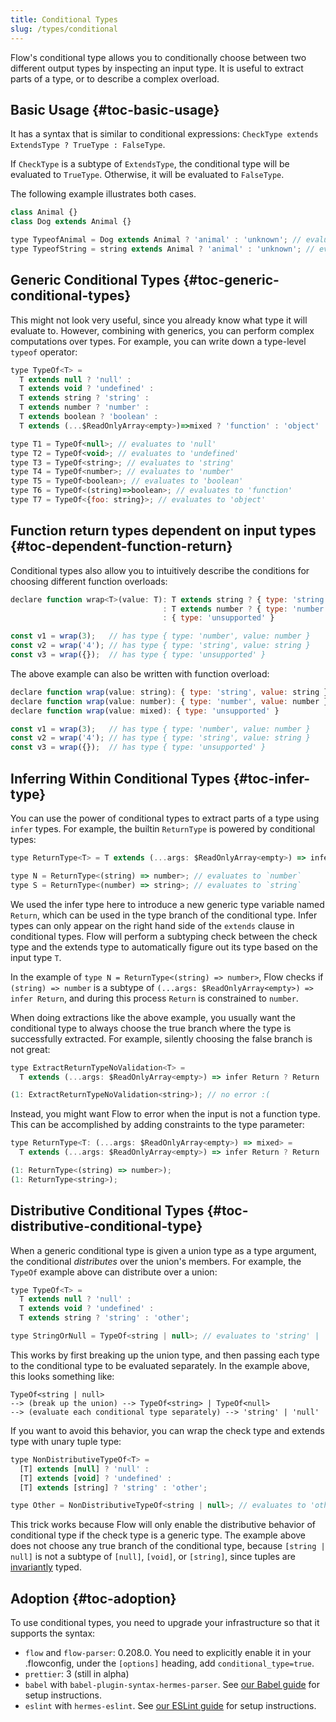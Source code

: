 ```yaml
---
title: Conditional Types
slug: /types/conditional
---
```


Flow's conditional type allows you to conditionally choose between two different output types by inspecting an input type. It is useful to extract parts of a type, or to describe a complex overload.

## Basic Usage {#toc-basic-usage}

It has a syntax that is similar to conditional expressions: `CheckType extends ExtendsType ? TrueType : FalseType`.

If `CheckType` is a subtype of `ExtendsType`, the conditional type will be evaluated to `TrueType`. Otherwise, it will be evaluated to `FalseType`.

The following example illustrates both cases.

```js flow-check
class Animal {}
class Dog extends Animal {}

type TypeofAnimal = Dog extends Animal ? 'animal' : 'unknown'; // evaluates to 'animal'
type TypeofString = string extends Animal ? 'animal' : 'unknown'; // evaluates to 'unknown'
```

## Generic Conditional Types {#toc-generic-conditional-types}

This might not look very useful, since you already know what type it will evaluate to. However, combining with generics, you can perform complex computations over types. For example, you can write down a type-level `typeof` operator:

```js flow-check
type TypeOf<T> =
  T extends null ? 'null' :
  T extends void ? 'undefined' :
  T extends string ? 'string' :
  T extends number ? 'number' :
  T extends boolean ? 'boolean' :
  T extends (...$ReadOnlyArray<empty>)=>mixed ? 'function' : 'object'

type T1 = TypeOf<null>; // evaluates to 'null'
type T2 = TypeOf<void>; // evaluates to 'undefined'
type T3 = TypeOf<string>; // evaluates to 'string'
type T4 = TypeOf<number>; // evaluates to 'number'
type T5 = TypeOf<boolean>; // evaluates to 'boolean'
type T6 = TypeOf<(string)=>boolean>; // evaluates to 'function'
type T7 = TypeOf<{foo: string}>; // evaluates to 'object'
```

## Function return types dependent on input types {#toc-dependent-function-return}

Conditional types also allow you to intuitively describe the conditions for choosing different function overloads:

```js flow-check
declare function wrap<T>(value: T): T extends string ? { type: 'string', value: string }
                                  : T extends number ? { type: 'number', value: number }
                                  : { type: 'unsupported' }

const v1 = wrap(3);   // has type { type: 'number', value: number }
const v2 = wrap('4'); // has type { type: 'string', value: string }
const v3 = wrap({});  // has type { type: 'unsupported' }
```

The above example can also be written with function overload:

```js flow-check
declare function wrap(value: string): { type: 'string', value: string }
declare function wrap(value: number): { type: 'number', value: number }
declare function wrap(value: mixed): { type: 'unsupported' }

const v1 = wrap(3);   // has type { type: 'number', value: number }
const v2 = wrap('4'); // has type { type: 'string', value: string }
const v3 = wrap({});  // has type { type: 'unsupported' }
```

## Inferring Within Conditional Types {#toc-infer-type}

You can use the power of conditional types to extract parts of a type using `infer` types. For example, the builtin `ReturnType` is powered by conditional types:

```js flow-check
type ReturnType<T> = T extends (...args: $ReadOnlyArray<empty>) => infer Return ? Return : empty;

type N = ReturnType<(string) => number>; // evaluates to `number`
type S = ReturnType<(number) => string>; // evaluates to `string`
```

We used the infer type here to introduce a new generic type variable named `Return`, which can be used in the type branch of the conditional type. Infer types can only appear on the right hand side of the `extends` clause in conditional types. Flow will perform a subtyping check between the check type and the extends type to automatically figure out its type based on the input type `T`.

In the example of `type N = ReturnType<(string) => number>`, Flow checks if `(string) => number` is a subtype of `(...args: $ReadOnlyArray<empty>) => infer Return`, and during this process `Return` is constrained to `number`.

When doing extractions like the above example, you usually want the conditional type to always choose the true branch where the type is successfully extracted. For example, silently choosing the false branch is not great:

```js flow-check
type ExtractReturnTypeNoValidation<T> =
  T extends (...args: $ReadOnlyArray<empty>) => infer Return ? Return : any;

(1: ExtractReturnTypeNoValidation<string>); // no error :(
```

Instead, you might want Flow to error when the input is not a function type. This can be accomplished by adding constraints to the type parameter:

```js flow-check
type ReturnType<T: (...args: $ReadOnlyArray<empty>) => mixed> =
  T extends (...args: $ReadOnlyArray<empty>) => infer Return ? Return : any;

(1: ReturnType<(string) => number>);
(1: ReturnType<string>);
```

## Distributive Conditional Types {#toc-distributive-conditional-type}

When a generic conditional type is given a union type as a type argument, the conditional _distributes_ over the union's members. For example, the `TypeOf` example above can distribute over a union:

```js flow-check
type TypeOf<T> =
  T extends null ? 'null' :
  T extends void ? 'undefined' :
  T extends string ? 'string' : 'other';

type StringOrNull = TypeOf<string | null>; // evaluates to 'string' | 'null'
```

This works by first breaking up the union type, and then passing each type to the conditional type to be evaluated separately. In the example above, this looks something like:

```
TypeOf<string | null>
--> (break up the union) --> TypeOf<string> | TypeOf<null>
--> (evaluate each conditional type separately) --> 'string' | 'null'
```

If you want to avoid this behavior, you can wrap the check type and extends type with unary tuple type:

```js flow-check
type NonDistributiveTypeOf<T> =
  [T] extends [null] ? 'null' :
  [T] extends [void] ? 'undefined' :
  [T] extends [string] ? 'string' : 'other';

type Other = NonDistributiveTypeOf<string | null>; // evaluates to 'other'
```

This trick works because Flow will only enable the distributive behavior of conditional type if the check type is a generic type. The example above does not choose any true branch of the conditional type, because `[string | null]` is not a subtype of `[null]`, `[void]`, or `[string]`, since tuples are [invariantly](../../lang/variance/#toc-invariance) typed.

## Adoption {#toc-adoption}

To use conditional types, you need to upgrade your infrastructure so that it supports the syntax:

- `flow` and `flow-parser`: 0.208.0. You need to explicitly enable it in your .flowconfig, under the `[options]` heading, add `conditional_type=true`.
- `prettier`: 3 (still in alpha)
- `babel` with `babel-plugin-syntax-hermes-parser`. See [our Babel guide](../../tools/babel/) for setup instructions.
- `eslint` with `hermes-eslint`. See [our ESLint guide](../../tools/eslint/) for setup instructions.
